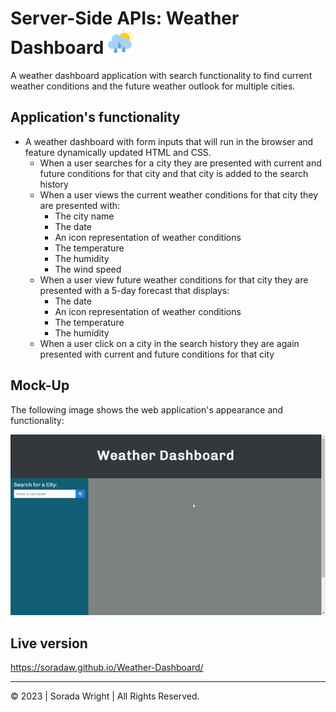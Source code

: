 # Server-Side APIs: Weather Dashboard <img src="assets/images/cloudy.png" width="40px">


A weather dashboard application with search functionality to find current weather conditions and the future weather outlook for multiple cities.

## Application's functionality

* A weather dashboard with form inputs that will run in the browser and feature dynamically updated HTML and CSS.
  * When a user searches for a city they are presented with current and future conditions for that city and that city is added to the search history
  * When a user views the current weather conditions for that city they are presented with:
    * The city name
    * The date
    * An icon representation of weather conditions
    * The temperature
    * The humidity
    * The wind speed
  * When a user view future weather conditions for that city they are presented with a 5-day forecast that displays:
    * The date
    * An icon representation of weather conditions
    * The temperature
    * The humidity
  * When a user click on a city in the search history they are again presented with current and future conditions for that city

## Mock-Up

The following image shows the web application's appearance and functionality:

![The weather app includes a search option, a list of cities, and a five-day forecast and current weather conditions for London.](assets/images/Weather-Dashboard.gif)



## Live version

https://soradaw.github.io/Weather-Dashboard/

---

© 2023 | Sorada Wright | All Rights Reserved.

